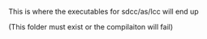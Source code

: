 This is where the executables for sdcc/as/lcc will end up

(This folder must exist or the compilaiton will fail)
